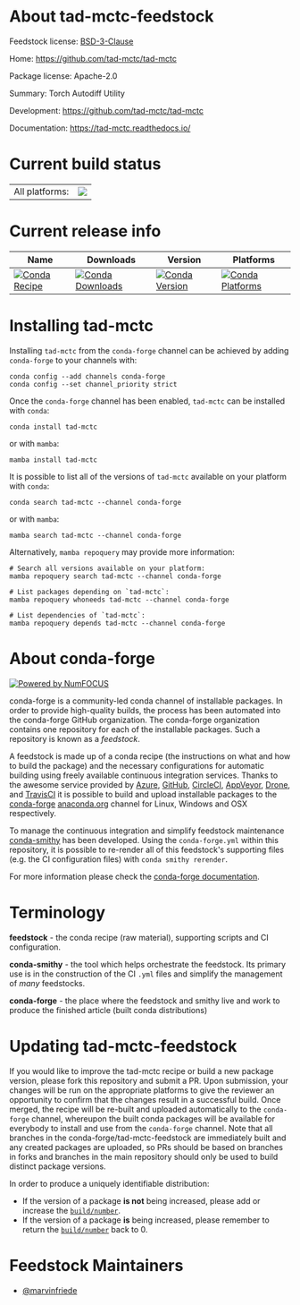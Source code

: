 About tad-mctc-feedstock
========================

Feedstock license: [BSD-3-Clause](https://github.com/conda-forge/tad-mctc-feedstock/blob/main/LICENSE.txt)

Home: https://github.com/tad-mctc/tad-mctc

Package license: Apache-2.0

Summary: Torch Autodiff Utility

Development: https://github.com/tad-mctc/tad-mctc

Documentation: https://tad-mctc.readthedocs.io/

Current build status
====================


<table><tr><td>All platforms:</td>
    <td>
      <a href="https://dev.azure.com/conda-forge/feedstock-builds/_build/latest?definitionId=22139&branchName=main">
        <img src="https://dev.azure.com/conda-forge/feedstock-builds/_apis/build/status/tad-mctc-feedstock?branchName=main">
      </a>
    </td>
  </tr>
</table>

Current release info
====================

| Name | Downloads | Version | Platforms |
| --- | --- | --- | --- |
| [![Conda Recipe](https://img.shields.io/badge/recipe-tad--mctc-green.svg)](https://anaconda.org/conda-forge/tad-mctc) | [![Conda Downloads](https://img.shields.io/conda/dn/conda-forge/tad-mctc.svg)](https://anaconda.org/conda-forge/tad-mctc) | [![Conda Version](https://img.shields.io/conda/vn/conda-forge/tad-mctc.svg)](https://anaconda.org/conda-forge/tad-mctc) | [![Conda Platforms](https://img.shields.io/conda/pn/conda-forge/tad-mctc.svg)](https://anaconda.org/conda-forge/tad-mctc) |

Installing tad-mctc
===================

Installing `tad-mctc` from the `conda-forge` channel can be achieved by adding `conda-forge` to your channels with:

```
conda config --add channels conda-forge
conda config --set channel_priority strict
```

Once the `conda-forge` channel has been enabled, `tad-mctc` can be installed with `conda`:

```
conda install tad-mctc
```

or with `mamba`:

```
mamba install tad-mctc
```

It is possible to list all of the versions of `tad-mctc` available on your platform with `conda`:

```
conda search tad-mctc --channel conda-forge
```

or with `mamba`:

```
mamba search tad-mctc --channel conda-forge
```

Alternatively, `mamba repoquery` may provide more information:

```
# Search all versions available on your platform:
mamba repoquery search tad-mctc --channel conda-forge

# List packages depending on `tad-mctc`:
mamba repoquery whoneeds tad-mctc --channel conda-forge

# List dependencies of `tad-mctc`:
mamba repoquery depends tad-mctc --channel conda-forge
```


About conda-forge
=================

[![Powered by
NumFOCUS](https://img.shields.io/badge/powered%20by-NumFOCUS-orange.svg?style=flat&colorA=E1523D&colorB=007D8A)](https://numfocus.org)

conda-forge is a community-led conda channel of installable packages.
In order to provide high-quality builds, the process has been automated into the
conda-forge GitHub organization. The conda-forge organization contains one repository
for each of the installable packages. Such a repository is known as a *feedstock*.

A feedstock is made up of a conda recipe (the instructions on what and how to build
the package) and the necessary configurations for automatic building using freely
available continuous integration services. Thanks to the awesome service provided by
[Azure](https://azure.microsoft.com/en-us/services/devops/), [GitHub](https://github.com/),
[CircleCI](https://circleci.com/), [AppVeyor](https://www.appveyor.com/),
[Drone](https://cloud.drone.io/welcome), and [TravisCI](https://travis-ci.com/)
it is possible to build and upload installable packages to the
[conda-forge](https://anaconda.org/conda-forge) [anaconda.org](https://anaconda.org/)
channel for Linux, Windows and OSX respectively.

To manage the continuous integration and simplify feedstock maintenance
[conda-smithy](https://github.com/conda-forge/conda-smithy) has been developed.
Using the ``conda-forge.yml`` within this repository, it is possible to re-render all of
this feedstock's supporting files (e.g. the CI configuration files) with ``conda smithy rerender``.

For more information please check the [conda-forge documentation](https://conda-forge.org/docs/).

Terminology
===========

**feedstock** - the conda recipe (raw material), supporting scripts and CI configuration.

**conda-smithy** - the tool which helps orchestrate the feedstock.
                   Its primary use is in the construction of the CI ``.yml`` files
                   and simplify the management of *many* feedstocks.

**conda-forge** - the place where the feedstock and smithy live and work to
                  produce the finished article (built conda distributions)


Updating tad-mctc-feedstock
===========================

If you would like to improve the tad-mctc recipe or build a new
package version, please fork this repository and submit a PR. Upon submission,
your changes will be run on the appropriate platforms to give the reviewer an
opportunity to confirm that the changes result in a successful build. Once
merged, the recipe will be re-built and uploaded automatically to the
`conda-forge` channel, whereupon the built conda packages will be available for
everybody to install and use from the `conda-forge` channel.
Note that all branches in the conda-forge/tad-mctc-feedstock are
immediately built and any created packages are uploaded, so PRs should be based
on branches in forks and branches in the main repository should only be used to
build distinct package versions.

In order to produce a uniquely identifiable distribution:
 * If the version of a package **is not** being increased, please add or increase
   the [``build/number``](https://docs.conda.io/projects/conda-build/en/latest/resources/define-metadata.html#build-number-and-string).
 * If the version of a package **is** being increased, please remember to return
   the [``build/number``](https://docs.conda.io/projects/conda-build/en/latest/resources/define-metadata.html#build-number-and-string)
   back to 0.

Feedstock Maintainers
=====================

* [@marvinfriede](https://github.com/marvinfriede/)

